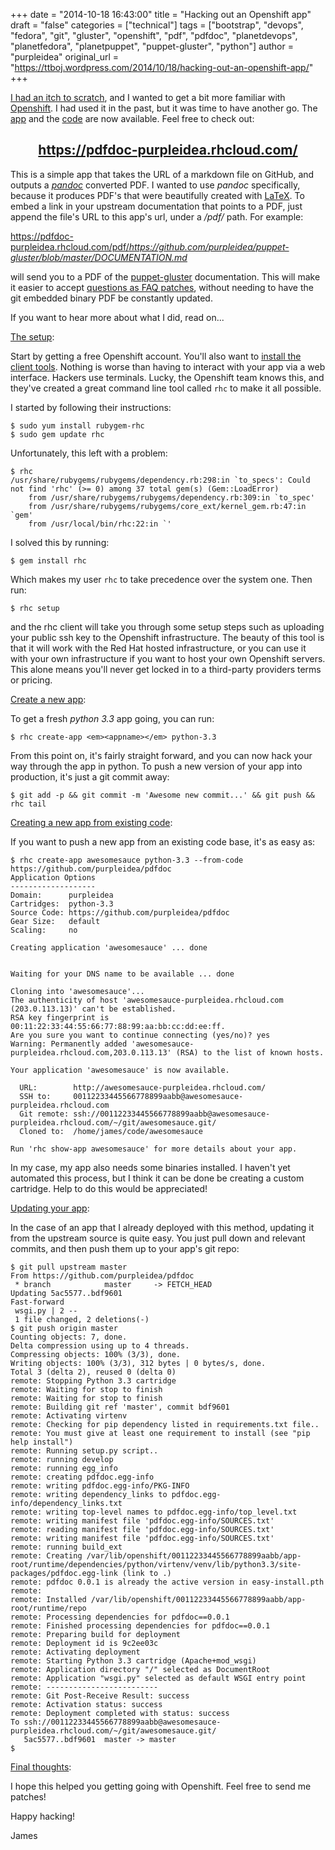 +++
date = "2014-10-18 16:43:00"
title = "Hacking out an Openshift app"
draft = "false"
categories = ["technical"]
tags = ["bootstrap", "devops", "fedora", "git", "gluster", "openshift", "pdf", "pdfdoc", "planetdevops", "planetfedora", "planetpuppet", "puppet-gluster", "python"]
author = "purpleidea"
original_url = "https://ttboj.wordpress.com/2014/10/18/hacking-out-an-openshift-app/"
+++

<a href="https://github.com/purpleidea/puppet-gluster/commit/a4bf5cad81ca66212f4c8e52edb2e816b8895690">I had an itch to scratch</a>, and I wanted to get a bit more familiar with <a href="https://www.openshift.com/">Openshift</a>. I had used it in the past, but it was time to have another go. The <a href="https://pdfdoc-purpleidea.rhcloud.com/">app</a> and the <a href="https://github.com/purpleidea/pdfdoc/">code</a> are now available. Feel free to check out:
<h2 style="text-align:center;"><a href="https://pdfdoc-purpleidea.rhcloud.com/">https://pdfdoc-purpleidea.rhcloud.com/</a></h2>
This is a simple app that takes the URL of a markdown file on GitHub, and outputs a <a href="https://github.com/jgm/pandoc/"><em>pandoc</em></a> converted PDF. I wanted to use <em>pandoc</em> specifically, because it produces PDF's that were beautifully created with <a href="https://en.wikipedia.org/wiki/Latex">LaTeX</a>. To embed a link in your upstream documentation that points to a PDF, just append the file's URL to this app's url, under a <em>/pdf/</em> path. For example:

<a href="https://pdfdoc-purpleidea.rhcloud.com/pdf/https://github.com/purpleidea/puppet-gluster/blob/master/DOCUMENTATION.md">https://pdfdoc-purpleidea.rhcloud.com/pdf/<em>https://github.com/purpleidea/puppet-gluster/blob/master/DOCUMENTATION.md</em></a>

will send you to a PDF of the <a href="https://github.com/purpleidea/puppet-gluster">puppet-gluster</a> documentation. This will make it easier to accept <a href="https://github.com/purpleidea/puppet-gluster/commit/f2c2c85c0a17f1694e6a4c6e53aca75357180bc3">questions as FAQ patches</a>, without needing to have the git embedded binary PDF be constantly updated.

If you want to hear more about what I did, read on...

<span style="text-decoration:underline;">The setup</span>:

Start by getting a free Openshift account. You'll also want to <a href="https://developers.openshift.com/en/getting-started-client-tools.html#fedora">install the client tools</a>. Nothing is worse than having to interact with your app via a web interface. Hackers use terminals. Lucky, the Openshift team knows this, and they've created a great command line tool called <code>rhc</code> to make it all possible.

I started by following their instructions:
```
$ sudo yum install rubygem-rhc
$ sudo gem update rhc
```
Unfortunately, this left with a problem:
```
$ rhc
/usr/share/rubygems/rubygems/dependency.rb:298:in `to_specs': Could not find 'rhc' (>= 0) among 37 total gem(s) (Gem::LoadError)
    from /usr/share/rubygems/rubygems/dependency.rb:309:in `to_spec'
    from /usr/share/rubygems/rubygems/core_ext/kernel_gem.rb:47:in `gem'
    from /usr/local/bin/rhc:22:in `'
```
I solved this by running:
```
$ gem install rhc
```
Which makes my user <code>rhc</code> to take precedence over the system one. Then run:
```
$ rhc setup
```
and the rhc client will take you through some setup steps such as uploading your public ssh key to the Openshift infrastructure. The beauty of this tool is that it will work with the Red Hat hosted infrastructure, or you can use it with your own infrastructure if you want to host your own Openshift servers. This alone means you'll never get locked in to a third-party providers terms or pricing.

<span style="text-decoration:underline;">Create a new app</span>:

To get a fresh <em>python 3.3</em> app going, you can run:
```
$ rhc create-app <em><appname></em> python-3.3
```
From this point on, it's fairly straight forward, and you can now hack your way through the app in python. To push a new version of your app into production, it's just a git commit away:
```
$ git add -p && git commit -m 'Awesome new commit...' && git push && rhc tail
```
<span style="text-decoration:underline;">Creating a new app from existing code</span>:

If you want to push a new app from an existing code base, it's as easy as:
```
$ rhc create-app awesomesauce python-3.3 --from-code https://github.com/purpleidea/pdfdoc
Application Options
-------------------
Domain:      purpleidea
Cartridges:  python-3.3
Source Code: https://github.com/purpleidea/pdfdoc
Gear Size:   default
Scaling:     no

Creating application 'awesomesauce' ... done


Waiting for your DNS name to be available ... done

Cloning into 'awesomesauce'...
The authenticity of host 'awesomesauce-purpleidea.rhcloud.com (203.0.113.13)' can't be established.
RSA key fingerprint is 00:11:22:33:44:55:66:77:88:99:aa:bb:cc:dd:ee:ff.
Are you sure you want to continue connecting (yes/no)? yes
Warning: Permanently added 'awesomesauce-purpleidea.rhcloud.com,203.0.113.13' (RSA) to the list of known hosts.

Your application 'awesomesauce' is now available.

  URL:        http://awesomesauce-purpleidea.rhcloud.com/
  SSH to:     00112233445566778899aabb@awesomesauce-purpleidea.rhcloud.com
  Git remote: ssh://00112233445566778899aabb@awesomesauce-purpleidea.rhcloud.com/~/git/awesomesauce.git/
  Cloned to:  /home/james/code/awesomesauce

Run 'rhc show-app awesomesauce' for more details about your app.
```
In my case, my app also needs some binaries installed. I haven't yet automated this process, but I think it can be done be creating a custom cartridge. Help to do this would be appreciated!

<span style="text-decoration:underline;">Updating your app</span>:

In the case of an app that I already deployed with this method, updating it from the upstream source is quite easy. You just pull down and relevant commits, and then push them up to your app's git repo:
```
$ git pull upstream master 
From https://github.com/purpleidea/pdfdoc
 * branch            master     -> FETCH_HEAD
Updating 5ac5577..bdf9601
Fast-forward
 wsgi.py | 2 --
 1 file changed, 2 deletions(-)
$ git push origin master 
Counting objects: 7, done.
Delta compression using up to 4 threads.
Compressing objects: 100% (3/3), done.
Writing objects: 100% (3/3), 312 bytes | 0 bytes/s, done.
Total 3 (delta 2), reused 0 (delta 0)
remote: Stopping Python 3.3 cartridge
remote: Waiting for stop to finish
remote: Waiting for stop to finish
remote: Building git ref 'master', commit bdf9601
remote: Activating virtenv
remote: Checking for pip dependency listed in requirements.txt file..
remote: You must give at least one requirement to install (see "pip help install")
remote: Running setup.py script..
remote: running develop
remote: running egg_info
remote: creating pdfdoc.egg-info
remote: writing pdfdoc.egg-info/PKG-INFO
remote: writing dependency_links to pdfdoc.egg-info/dependency_links.txt
remote: writing top-level names to pdfdoc.egg-info/top_level.txt
remote: writing manifest file 'pdfdoc.egg-info/SOURCES.txt'
remote: reading manifest file 'pdfdoc.egg-info/SOURCES.txt'
remote: writing manifest file 'pdfdoc.egg-info/SOURCES.txt'
remote: running build_ext
remote: Creating /var/lib/openshift/00112233445566778899aabb/app-root/runtime/dependencies/python/virtenv/venv/lib/python3.3/site-packages/pdfdoc.egg-link (link to .)
remote: pdfdoc 0.0.1 is already the active version in easy-install.pth
remote: 
remote: Installed /var/lib/openshift/00112233445566778899aabb/app-root/runtime/repo
remote: Processing dependencies for pdfdoc==0.0.1
remote: Finished processing dependencies for pdfdoc==0.0.1
remote: Preparing build for deployment
remote: Deployment id is 9c2ee03c
remote: Activating deployment
remote: Starting Python 3.3 cartridge (Apache+mod_wsgi)
remote: Application directory "/" selected as DocumentRoot
remote: Application "wsgi.py" selected as default WSGI entry point
remote: -------------------------
remote: Git Post-Receive Result: success
remote: Activation status: success
remote: Deployment completed with status: success
To ssh://00112233445566778899aabb@awesomesauce-purpleidea.rhcloud.com/~/git/awesomesauce.git/
   5ac5577..bdf9601  master -> master
$
```
<span style="text-decoration:underline;">Final thoughts</span>:

I hope this helped you getting going with Openshift. Feel free to send me patches!

Happy hacking!

James


